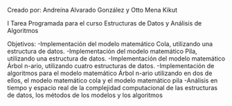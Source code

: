 Creado por: Andreína Alvarado González y Otto Mena Kikut

I Tarea Programada para el curso  Estructuras de Datos y Análisis de Algoritmos

Objetivos:
-Implementación del modelo matemático Cola, utilizando una estructura de datos.
-Implementación del modelo matemático Pila, utilizando una estructura de datos.
-Implementación del modelo matemático Árbol n-ario, utilizando cuatro estructuras de datos.
-Implementación de algoritmos para el modelo matemático Árbol n-ario utilizando en dos de ellos, el modelo matemático cola y el modelo matemático pila
-Análisis en tiempo y espacio real de la complejidad computacional de las estructuras de datos, los métodos de los modelos y los algoritmos
